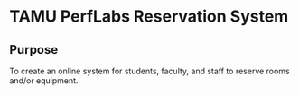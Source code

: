# TAMU PerfLabs Reservation System #

## Purpose ##
To create an online system for students, faculty, and staff to reserve rooms and/or equipment.
